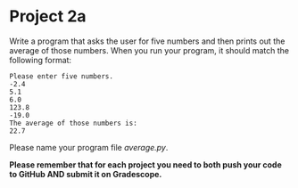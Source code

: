 # Project 2a

Write a program that asks the user for five numbers and then prints out the average
of those numbers. When you run your program, it should match the following format:

```
Please enter five numbers.
-2.4
5.1
6.0
123.8
-19.0
The average of those numbers is:
22.7
```

Please name your program file *average.py*.

**Please remember that for each project you need to both push your code to GitHub
AND submit it on Gradescope.**
